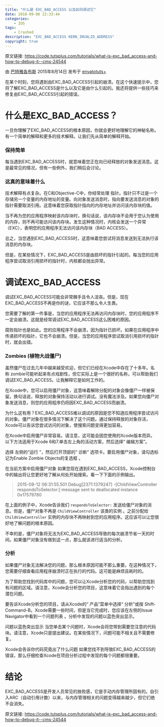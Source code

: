 ```yaml
---
title: "什么是 EXC_BAD_ACCESS 以及如何调试它"
date: 2018-09-06 22:33:44
categories: 
	- IOS
tags:
	- Crashed
description: "EXC_BAD_ACCESS KERN_INVALID_ADDRESS"
copyright: true
---
```


原文链接: https://code.tutsplus.com/tutorials/what-is-exc_bad_access-and-how-to-debug-it--cms-24544

由 [巴特雅各布斯](https://tutsplus.com/authors/bart-jacobs?_ga=2.112966724.1797758793.1557374170-2093790351.1557374170) 2015年8月14日 发布于 [envatotuts+](https://code.tutsplus.com/tutorials/what-is-exc_bad_access-and-how-to-debug-it--cms-24544)

在某个时刻，您将遇到由EXC_BAD_ACCESS引起的崩溃。在这个快速提示中，您将了解EXC_BAD_ACCESS是什么以及它是由什么引起的。我还将提供一些技巧来修复由EXC_BAD_ACCESS引起的错误。

# 什么是EXC_BAD_ACCESS？

一旦你理解了EXC_BAD_ACCESS的根本原因，你就会更好地理解它的神秘名称。有一个简单的解释和更多的技术解释。让我们先从简单的解释开始。

### 保持简单

每当遇到EXC_BAD_ACCESS时，就意味着您正在向已经释放的对象发送消息。这是最常见的情况，但有一些例外，我们稍后会讨论。

### 这真的意味着什么

技术解释有点复杂。在C和Objective-C中，你经常处理 指针。指针只不过是一个存储另一个变量的内存地址的变量。向对象发送消息时，指向要发送消息的对象的指针需要取消引用。这意味着您获取指针指向的内存地址并访问该内存块的值。

当不再为您的应用程序映射该内存块时，换句话说，该内存块不会用于您认为使用的内存，则不再可能访问该内存块。发生这种情况时，内核会发送一个异常（EXC），表明您的应用程序无法访问该内存块（BAD ACCESS）。

总之，当您遇到EXC_BAD_ACCESS时，这意味着您尝试将消息发送到无法执行该消息的内存块。

但是，在某些情况下，EXC_BAD_ACCESS是由损坏的指针引起的。每当您的应用程序尝试取消引用损坏的指针时，内核都会抛出异常。

# 调试EXC_BAD_ACCESS
调试EXC_BAD_ACCESS可能会非常棘手且令人沮丧。但是，现在EXC_BAD_ACCESS不再是你的谜，它应该不那么令人生畏。

您需要了解的第一件事是，当您的应用程序无法再访问内存块时，您的应用程序不一定会崩溃。这就是经常调试EXC_BAD_ACCESS这么困难的原因。

腐败指针也是如此。您的应用程序不会崩溃，因为指针已损坏。如果在应用程序中传递损坏的指针，它也不会崩溃。但是，当您的应用程序尝试取消引用损坏的指针时，就会出错。

### Zombies (植物大战僵尸)
虽然僵尸在过去几年中越来越受欢迎，但它们已经在Xcode中存在了十多年。名称  zombie可能听起来有点戏剧性，但它实际上是一个很好的名称，可以帮助我们调试EXC_BAD_ACCESS。让我解释它是如何工作的。

在Xcode中，您可以启用僵尸对象，这意味着解除分配的对象会像僵尸一样被保留。换句话说，释放的对象保持活动以进行调试。没有魔法涉及。如果您向僵尸对象发送消息，则您的应用程序仍将因EXC_BAD_ACCESS而崩溃。

为什么这有用？EXC_BAD_ACCESS难以调试的原因是您不知道应用程序尝试访问的对象。僵尸对象在很多情况下解决了这个问题。通过保持释放的对象存活，Xcode可以告诉您尝试访问的对象，使搜索问题变得更加容易。

在Xcode中启用僵尸非常容易。请注意，这可能会因您使用的Xcode版本而异。以下方法适用于Xcode 6和7.单击左上角的活动方案，然后选择“  编辑方案”。

选择   左侧的“运行 ”，然后打开顶部的“  诊断” 选项卡。要启用僵尸对象，请勾选标记为Enable Zombie Objects的复选框  。

在当前方案中启用僵尸对象
如果您现在遇到EXC_BAD_ACCESS，Xcode控制台中的输出将让您更好地了解从何处开始搜索。看一下下面的示例输出。

> 2015-08-12 06:31:55.501 Debug[2371:1379247] -[ChildViewController respondsToSelector:] message sent to deallocated instance 0x17579780

在上面的例子中，Xcode告诉我们 `respondsToSelector:` 发送给僵尸对象的消息。但是，僵尸对象不再是 `ChildViewController` 该类的实例  。之前分配给 `ChildViewController` 实例的内存块不再映射到您的应用程序。这应该可以让您很好地了解问题的根本原因。

不幸的是，僵尸对象将无法为EXC_BAD_ACCESS导致的每次崩溃节省一天的时间。如果僵尸对象没有做到这一点，那么就该进行适当的分析。

### 分析
如果僵尸对象无法解决您的问题，那么根本原因可能不那么重要。在这种情况下，您需要仔细查看应用程序崩溃时正在执行的代码。这可能是麻烦且耗时的。

为了帮助您找到代码库中的问题，您可以让Xcode分析您的代码，以帮助您找到有问题的区域。请注意，Xcode会分析您的项目，这意味着它会指出遇到的每个潜在问题。

要告诉Xcode分析您的项目，请从Xcode的“  产品”菜单中选择“  分析”或按  Shift-Command-B。Xcode需要一些时间，但是当它完成时，您应该在左侧的Issue Navigator中看到一个问题列表  。分析中发现的问题以蓝色突出显示。

问题以蓝色突出显示
当您单击某个问题时，Xcode会将您带到需要您注意的代码块。请注意，Xcode只是提出建议。在某些情况下，问题可能不相关且不需要修复。

Xcode会告诉你代码究竟出了什么问题
如果您找不到导致EXC_BAD_ACCESS的错误，那么仔细检查Xcode在项目分析过程中发现的每个问题都很重要。

# 结论
EXC_BAD_ACCESS是开发人员常见的挫败感，它是手动内存管理所固有的。自引入ARC（自动引用计数）以来，与内存管理相关的问题变得越来越少，但它们绝不会消失。

原文链接: https://code.tutsplus.com/tutorials/what-is-exc_bad_access-and-how-to-debug-it--cms-24544
